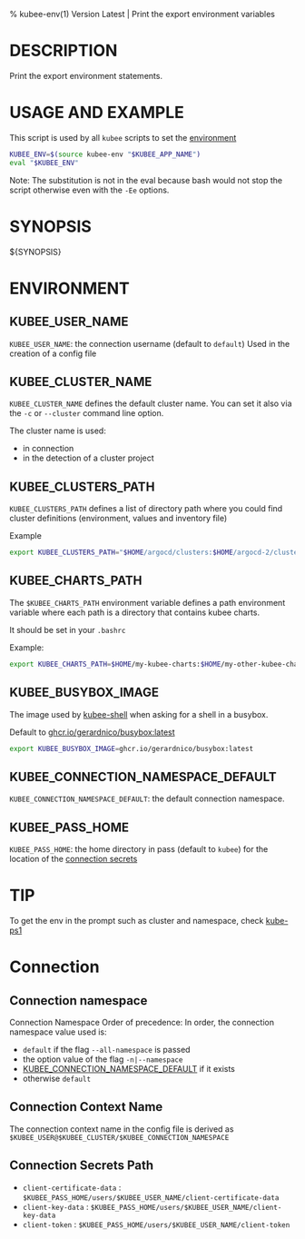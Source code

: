 % kubee-env(1) Version Latest | Print the export environment variables
# DESCRIPTION

Print the export environment statements.

# USAGE AND EXAMPLE

This script is used by all `kubee` scripts to set the [environment](#ENVIRONMENT)

```bash
KUBEE_ENV=$(source kubee-env "$KUBEE_APP_NAME")
eval "$KUBEE_ENV"
```

Note: The substitution is not in the eval because bash would not stop the script otherwise
even with the `-Ee` options.

# SYNOPSIS

${SYNOPSIS}


# ENVIRONMENT



## KUBEE_USER_NAME

`KUBEE_USER_NAME`: the connection username (default to `default`)
Used in the creation of a config file

## KUBEE_CLUSTER_NAME

`KUBEE_CLUSTER_NAME` defines the default cluster name.
You can set it also via the `-c` or `--cluster` command line option.

The cluster name is used:
* in connection
* in the detection of a cluster project

## KUBEE_CLUSTERS_PATH
`KUBEE_CLUSTERS_PATH` defines a list of directory path where you could find cluster definitions (environment, values and inventory file)

Example
```bash
export KUBEE_CLUSTERS_PATH="$HOME/argocd/clusters:$HOME/argocd-2/clusters"
```

## KUBEE_CHARTS_PATH

The `$KUBEE_CHARTS_PATH` environment variable defines a path environment variable where each path is a directory that contains 
kubee charts.

It should be set in your `.bashrc`

Example:
```bash
export KUBEE_CHARTS_PATH=$HOME/my-kubee-charts:$HOME/my-other-kubee-charts
```

## KUBEE_BUSYBOX_IMAGE

The image used by [kubee-shell](kubee-app-shell) when asking for a shell in a busybox.

Default to [ghcr.io/gerardnico/busybox:latest](https://github.com/gerardnico/busybox/pkgs/container/busybox)

```bash
export KUBEE_BUSYBOX_IMAGE=ghcr.io/gerardnico/busybox:latest
```


## KUBEE_CONNECTION_NAMESPACE_DEFAULT
`KUBEE_CONNECTION_NAMESPACE_DEFAULT`: the default connection namespace.

## KUBEE_PASS_HOME

`KUBEE_PASS_HOME`: the home directory in pass (default to `kubee`) for the location of the [connection secrets](#connection-secrets-path)


# TIP

To get the env in the prompt such as cluster and namespace, check [kube-ps1](https://github.com/ohmyzsh/ohmyzsh/tree/master/plugins/kube-ps1)


# Connection

## Connection namespace

Connection Namespace Order of precedence:
In order, the connection namespace value used is:
* `default` if the flag `--all-namespace` is passed
* the option value of the flag `-n|--namespace`
* [KUBEE_CONNECTION_NAMESPACE_DEFAULT](#kubee_connection_namespace_default) if it exists
* otherwise `default`


## Connection Context Name 
The connection context name in the config file is derived as `$KUBEE_USER@$KUBEE_CLUSTER/$KUBEE_CONNECTION_NAMESPACE`

## Connection Secrets Path

* `client-certificate-data` : `$KUBEE_PASS_HOME/users/$KUBEE_USER_NAME/client-certificate-data`
* `client-key-data` : `$KUBEE_PASS_HOME/users/$KUBEE_USER_NAME/client-key-data`
* `client-token` : `$KUBEE_PASS_HOME/users/$KUBEE_USER_NAME/client-token`


